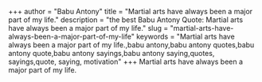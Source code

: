 +++
author = "Babu Antony"
title = "Martial arts have always been a major part of my life."
description = "the best Babu Antony Quote: Martial arts have always been a major part of my life."
slug = "martial-arts-have-always-been-a-major-part-of-my-life"
keywords = "Martial arts have always been a major part of my life.,babu antony,babu antony quotes,babu antony quote,babu antony sayings,babu antony saying,quotes, sayings,quote, saying, motivation"
+++
Martial arts have always been a major part of my life.
